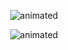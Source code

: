 
<p align="center">
  <img src="https://user-images.githubusercontent.com/112697142/232430686-1b592c8a-eaa4-480d-8ac9-81abda586454.png" alt="animated" />
</p>

<p align="center">
  <img src="https://user-images.githubusercontent.com/78815495/232435766-016806b0-bcf1-4e69-b6ae-37af300b3cdc.jpg" alt="animated" />
</p>
